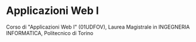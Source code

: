 # Applicazioni Web I
Corso di "Applicazioni Web I" (01UDFOV), Laurea Magistrale in INGEGNERIA INFORMATICA, Politecnico di Torino
